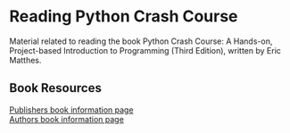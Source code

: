 # Reading Python Crash Course

Material related to reading the book Python Crash Course: A Hands-on, Project-based Introduction to Programming (Third Edition), written by Eric Matthes.

## Book Resources

[Publishers book information page](https://nostarch.com/python-crash-course-3rd-edition)  
[Authors book information page](https://ehmatthes.github.io/pcc_3e/)  
